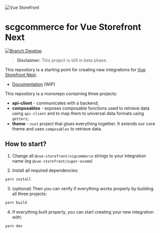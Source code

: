 ![Vue Storefront](https://camo.githubusercontent.com/48c886ac0703e3a46bc0ec963e20f126337229fc/68747470733a2f2f643968687267346d6e767a6f772e636c6f756466726f6e742e6e65742f7777772e76756573746f726566726f6e742e696f2f32383062313964302d6c6f676f2d76735f3062793032633062793032633030303030302e6a7067)

# scgcommerce for Vue Storefront Next

<a href="https://slack.vuestorefront.io">![Branch Develop](https://img.shields.io/badge/community%20chat-slack-FF1493.svg)</a>

> **Disclaimer:** This project is still in beta phase.

This repository is a starting point for creating new integrations for [Vue Storefront Next](https://github.com/DivanteLtd/vue-storefront/tree/next).

- [Documentation](https://docs-next.vuestorefront.io/integrate/ecommerce.html#scope) (WIP)

This repository is a monorepo containing three projects:

- **api-client** - communicates with a backend;
- **composables** - exposes composable functions used to retrieve data using `api-client` and to map them to universal data formats using `getters`;
- **theme** - `nuxt` project that glues everything together. It extends our core theme and uses `composables` to retrieve data.

## How to start?

1. Change all `@vue-storefront/scgcommerce` strings to your integration name (eg `@vue-storefront/super-ecomm`)

2. Install all required dependencies:

```sh
yarn install
```

3. (optional) Then you can verify if everything works properly by building all three projects:

```sh
yarn build
```

4. If everything built properly, you can start creating your new integration with:

```sh
yarn dev
```
